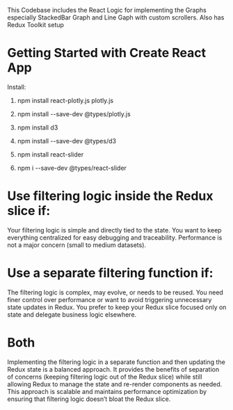 This Codebase includes the React Logic for implementing the Graphs especially StackedBar Graph and Line Gaph with custom scrollers.
Also has Redux Toolkit setup

# Getting Started with Create React App


Install:
1. npm install react-plotly.js plotly.js
2. npm install --save-dev @types/plotly.js


3. npm install d3
4. npm install --save-dev @types/d3

5. npm install react-slider
6. npm i --save-dev @types/react-slider



# Use filtering logic inside the Redux slice if:
Your filtering logic is simple and directly tied to the state.
You want to keep everything centralized for easy debugging and traceability.
Performance is not a major concern (small to medium datasets).

# Use a separate filtering function if:
The filtering logic is complex, may evolve, or needs to be reused.
You need finer control over performance or want to avoid triggering unnecessary state updates in Redux.
You prefer to keep your Redux slice focused only on state and delegate business logic elsewhere.


# Both
Implementing the filtering logic in a separate function and then updating the Redux state is a balanced approach. It provides the benefits of separation of concerns (keeping filtering logic out of the Redux slice) while still allowing Redux to manage the state and re-render components as needed. This approach is scalable and maintains performance optimization by ensuring that filtering logic doesn’t bloat the Redux slice.